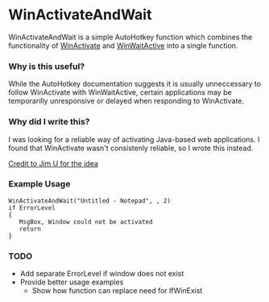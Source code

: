 # WinActivateAndWait

WinActivateAndWait is a simple AutoHotkey function which combines the functionality of
[WinActivate](https://autohotkey.com/docs/commands/WinActivate.htm) and
[WinWaitActive](https://autohotkey.com/docs/commands/WinWaitActive.htm) into
a single function.

### Why is this useful?

While the AutoHotkey documentation suggests it is usually unneccessary to follow
WinActivate with WinWaitActive, certain applications may be temporarilly
unresponsive or delayed when responding to WinActivate.

### Why did I write this?

I was looking for a reliable way of activating Java-based web applications. I found that
WinActivate wasn't consistenly reliable, so I wrote this instead.

[Credit to Jim U for the idea](https://stackoverflow.com/q/46061982/3357935)

### Example Usage

```
WinActivateAndWait("Untitled - Notepad", , 2)
if ErrorLevel
{
   MsgBox, Window could not be activated
   return
}
```

### TODO

- Add separate ErrorLevel if window does not exist
- Provide better usage examples
  - Show how function can replace need for IfWinExist
